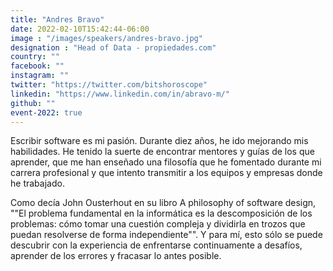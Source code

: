 ```yaml
---
title: "Andres Bravo"
date: 2022-02-10T15:42:44-06:00
image : "/images/speakers/andres-bravo.jpg"
designation : "Head of Data - propiedades.com"
country: ""
facebook: ""
instagram: ""
twitter: "https://twitter.com/bitshoroscope"
linkedin: "https://www.linkedin.com/in/abravo-m/"
github: ""
event-2022: true
---
```


Escribir software es mi pasión. Durante diez años, he ido mejorando mis habilidades. He tenido la suerte de encontrar mentores y guías de los que aprender, que me han enseñado una filosofía que he fomentado durante mi carrera profesional y que intento transmitir a los equipos y empresas donde he trabajado.

Como decía John Ousterhout en su libro A philosophy of software design, ""El problema fundamental en la informática es la descomposición de los problemas: cómo tomar una cuestión compleja y dividirla en trozos que puedan resolverse de forma independiente"". Y para mí, esto sólo se puede descubrir con la experiencia de enfrentarse continuamente a desafíos, aprender de los errores y fracasar lo antes posible.
